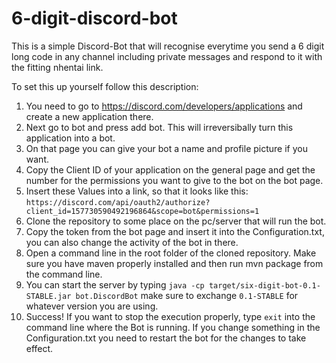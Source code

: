 # 6-digit-discord-bot

This is a simple Discord-Bot that will recognise everytime you send a 6 digit long code in any channel including private messages and respond to it with the fitting nhentai link.

To set this up yourself follow this description:
1. You need to go to https://discord.com/developers/applications and create a new application there.
2. Next go to bot and press add bot. This will irreversibally turn this application into a bot.
3. On that page you can give your bot a name and profile picture if you want.
4. Copy the Client ID of your application on the general page and get the number for the permissions you want to give to the bot on the bot page.
5. Insert these Values into a link, so that it looks like this: `https://discord.com/api/oauth2/authorize?client_id=157730590492196864&scope=bot&permissions=1`
6. Clone the repository to some place on the pc/server that will run the bot.
7. Copy the token from the bot page and insert it into the Configuration.txt, you can also change the activity of the bot in there.
8. Open a command line in the root folder of the cloned repository. Make sure you have maven properly installed and then run mvn package from the command line.
9. You can start the server by typing `java -cp target/six-digit-bot-0.1-STABLE.jar bot.DiscordBot` make sure to exchange `0.1-STABLE` for whatever version you are using.
10. Success! If you want to stop the execution properly, type `exit` into the command line where the Bot is running. If you change something in the Configuration.txt you need to restart the bot for the changes to take effect.
